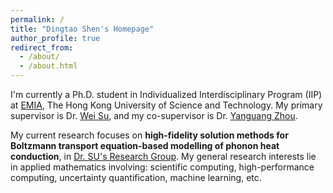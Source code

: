 ```yaml
---
permalink: /
title: "Dingtao Shen's Homepage"
author_profile: true
redirect_from: 
  - /about/
  - /about.html
---
```


I'm currently a Ph.D. student in Individualized Interdisciplinary Program (IIP) at [EMIA](https://emia.hkust.edu.hk/), The Hong Kong University of Science and Technology. My primary supervisor is Dr. [Wei Su](https://facultyprofiles.hkust.edu.hk/profiles.php?profile=wei-su-weisu), and my co-supervisor is Dr. [Yanguang Zhou](https://seng.hkust.edu.hk/about/people/faculty/yanguang-zhou).

My current research focuses on **high-fidelity solution methods for Boltzmann transport equation-based modelling of phonon heat conduction**, in [Dr. SU's Research Group](https://weisu-mae.github.io/). My general research interests lie in applied mathematics involving: scientific computing, high-performance computing, uncertainty quantification, machine learning, etc.
